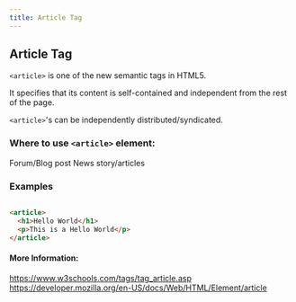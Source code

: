 ```yaml
---
title: Article Tag
---
```

## Article Tag

``<article>`` is one of the new semantic tags in HTML5.

It specifies that its content is self-contained and independent from the rest of the page. 

``<article>``'s can be independently distributed/syndicated.

### Where to use ``<article>`` element:

Forum/Blog post
News story/articles

### Examples

``` html

<article>
  <h1>Hello World</h1>
  <p>This is a Hello World</p>
</article>

```

#### More Information:
<!-- Please add any articles you think might be helpful to read before writing the article -->

https://www.w3schools.com/tags/tag_article.asp
https://developer.mozilla.org/en-US/docs/Web/HTML/Element/article
